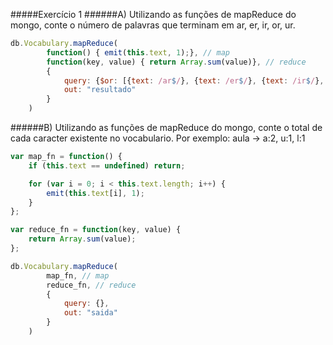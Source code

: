 #####Exercício 1
######A) Utilizando as funções de mapReduce do mongo, conte o número de palavras que terminam em ar, er, ir, or, ur.
```JavaScript
db.Vocabulary.mapReduce(
        function() { emit(this.text, 1);}, // map
        function(key, value) { return Array.sum(value)}, // reduce
        {
            query: {$or: [{text: /ar$/}, {text: /er$/}, {text: /ir$/}, {text: /or$/}, {text: /ur$/}]},
            out: "resultado"
        }
    )
```

######B) Utilizando as funções de mapReduce do mongo, conte o total de cada caracter existente no vocabulario. Por exemplo: aula -> a:2, u:1, l:1
```JavaScript
var map_fn = function() {
    if (this.text == undefined) return;

    for (var i = 0; i < this.text.length; i++) {
        emit(this.text[i], 1);
    }
};

var reduce_fn = function(key, value) {
    return Array.sum(value);
};

db.Vocabulary.mapReduce(
        map_fn, // map
        reduce_fn, // reduce
        {
            query: {},
            out: "saida"
        }
    )
```    
